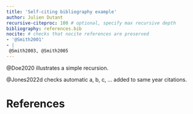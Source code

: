 ```yaml
---
title: 'Self-citing bibliography example'
author: Julien Dutant
recursive-citeproc: 100 # optional, specify max recursive depth
bibliography: references.bib
nocite: # checks that nocite references are preserved
- '@Smith2001'
- |
 @Smith2003, @Smith2005
---
```


@Doe2020 illustrates a simple recursion.

@Jones2022d checks automatic a, b, c, ... added to same year
citations.

# References

